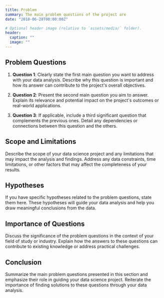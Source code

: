 ```yaml
---
title: Problem
summary: The main problem questions of the project are
date: "2018-06-28T00:00:00Z"

# Optional header image (relative to `assets/media/` folder).
header:
  caption: ""
  image: ""
---
```


## Problem Questions

1. **Question 1**: Clearly state the first main question you want to address with your data analysis. Describe why this question is important and how its answer can contribute to the project's overall objectives.

2. **Question 2**: Present the second main question you aim to answer. Explain its relevance and potential impact on the project's outcomes or real-world applications.

3. **Question 3**: If applicable, include a third significant question that complements the previous ones. Detail any dependencies or connections between this question and the others.

## Scope and Limitations

Describe the scope of your data science project and any limitations that may impact the analysis and findings. Address any data constraints, time limitations, or other factors that may affect the completeness of your results.

## Hypotheses

If you have specific hypotheses related to the problem questions, state them here. These hypotheses will guide your data analysis and help you draw meaningful conclusions from the data.

## Importance of Questions

Discuss the significance of the problem questions in the context of your field of study or industry. Explain how the answers to these questions can contribute to existing knowledge or address practical challenges.

## Conclusion

Summarize the main problem questions presented in this section and emphasize their role in guiding your data science project. Reiterate the importance of finding solutions to these questions through your data analysis.
